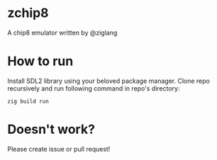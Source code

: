 # zchip8
A chip8 emulator written by @ziglang

# How to run
Install SDL2 library using your beloved package manager.
Clone repo recursively and run following command in repo's directory:
```zig
zig build run
```

# Doesn't work?
Please create issue or pull request!
